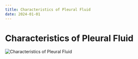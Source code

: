 ```yaml
---
title: Characteristics of Pleural Fluid
date: 2024-01-01
---
```

# Characteristics of Pleural Fluid

![Characteristics of Pleural Fluid](https://i.imgur.com/upzcFfC.png)
